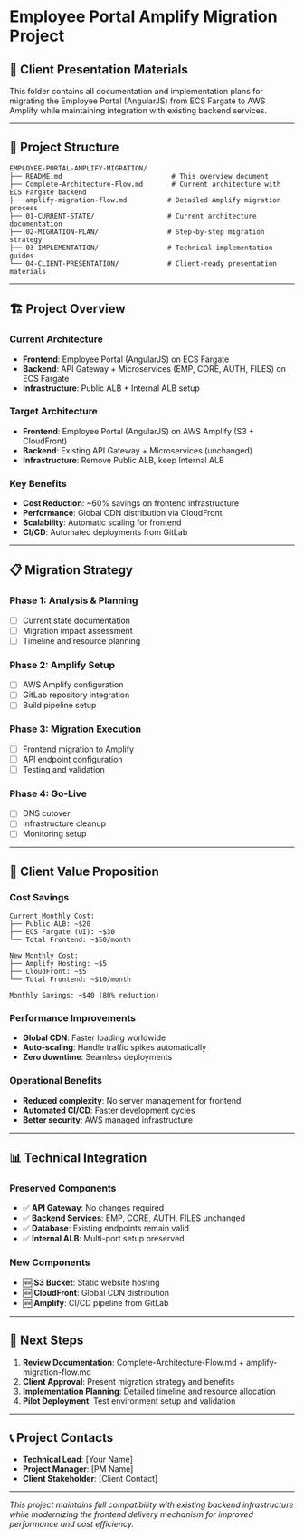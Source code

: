 # Employee Portal Amplify Migration Project

## 🎯 **Client Presentation Materials**

This folder contains all documentation and implementation plans for migrating the Employee Portal (AngularJS) from ECS Fargate to AWS Amplify while maintaining integration with existing backend services.

---

## 📁 **Project Structure**

```
EMPLOYEE-PORTAL-AMPLIFY-MIGRATION/
├── README.md                           # This overview document
├── Complete-Architecture-Flow.md       # Current architecture with ECS Fargate backend
├── amplify-migration-flow.md          # Detailed Amplify migration process
├── 01-CURRENT-STATE/                  # Current architecture documentation
├── 02-MIGRATION-PLAN/                 # Step-by-step migration strategy
├── 03-IMPLEMENTATION/                 # Technical implementation guides
└── 04-CLIENT-PRESENTATION/            # Client-ready presentation materials
```

---

## 🏗️ **Project Overview**

### **Current Architecture**
- **Frontend**: Employee Portal (AngularJS) on ECS Fargate
- **Backend**: API Gateway + Microservices (EMP, CORE, AUTH, FILES) on ECS Fargate
- **Infrastructure**: Public ALB + Internal ALB setup

### **Target Architecture** 
- **Frontend**: Employee Portal (AngularJS) on AWS Amplify (S3 + CloudFront)
- **Backend**: Existing API Gateway + Microservices (unchanged)
- **Infrastructure**: Remove Public ALB, keep Internal ALB

### **Key Benefits**
- **Cost Reduction**: ~60% savings on frontend infrastructure
- **Performance**: Global CDN distribution via CloudFront
- **Scalability**: Automatic scaling for frontend
- **CI/CD**: Automated deployments from GitLab

---

## 📋 **Migration Strategy**

### **Phase 1: Analysis & Planning**
- [ ] Current state documentation
- [ ] Migration impact assessment
- [ ] Timeline and resource planning

### **Phase 2: Amplify Setup**
- [ ] AWS Amplify configuration
- [ ] GitLab repository integration
- [ ] Build pipeline setup

### **Phase 3: Migration Execution**
- [ ] Frontend migration to Amplify
- [ ] API endpoint configuration
- [ ] Testing and validation

### **Phase 4: Go-Live**
- [ ] DNS cutover
- [ ] Infrastructure cleanup
- [ ] Monitoring setup

---

## 🎯 **Client Value Proposition**

### **Cost Savings**
```
Current Monthly Cost:
├── Public ALB: ~$20
├── ECS Fargate (UI): ~$30
└── Total Frontend: ~$50/month

New Monthly Cost:
├── Amplify Hosting: ~$5
├── CloudFront: ~$5
└── Total Frontend: ~$10/month

Monthly Savings: ~$40 (80% reduction)
```

### **Performance Improvements**
- **Global CDN**: Faster loading worldwide
- **Auto-scaling**: Handle traffic spikes automatically
- **Zero downtime**: Seamless deployments

### **Operational Benefits**
- **Reduced complexity**: No server management for frontend
- **Automated CI/CD**: Faster development cycles
- **Better security**: AWS managed infrastructure

---

## 📊 **Technical Integration**

### **Preserved Components**
- ✅ **API Gateway**: No changes required
- ✅ **Backend Services**: EMP, CORE, AUTH, FILES unchanged
- ✅ **Database**: Existing endpoints remain valid
- ✅ **Internal ALB**: Multi-port setup preserved

### **New Components**
- 🆕 **S3 Bucket**: Static website hosting
- 🆕 **CloudFront**: Global CDN distribution
- 🆕 **Amplify**: CI/CD pipeline from GitLab

---

## 🚀 **Next Steps**

1. **Review Documentation**: Complete-Architecture-Flow.md + amplify-migration-flow.md
2. **Client Approval**: Present migration strategy and benefits
3. **Implementation Planning**: Detailed timeline and resource allocation
4. **Pilot Deployment**: Test environment setup and validation

---

## 📞 **Project Contacts**

- **Technical Lead**: [Your Name]
- **Project Manager**: [PM Name]
- **Client Stakeholder**: [Client Contact]

---

*This project maintains full compatibility with existing backend infrastructure while modernizing the frontend delivery mechanism for improved performance and cost efficiency.*
